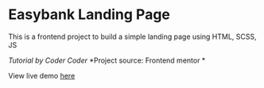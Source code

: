 # Easybank Landing Page
This is a frontend project to build a simple landing page using HTML, SCSS, JS

*Tutorial by Coder Coder*
*Project source: Frontend mentor *

View live demo [here](https://vantrangaof.github.io/easybank-landingpage/) 
